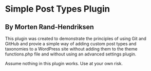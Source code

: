 # Simple Post Types Plugin
## By Morten Rand-Hendriksen

This plugin was created to demonstrate the principles of using Git and GitHub and provie a simple way of adding custom post types and taxonomies to a WordPress site without adding them to the theme functions.php file and without using an advanced settings plugin.

Assume nothing in this plugin works. Use at your own risk.